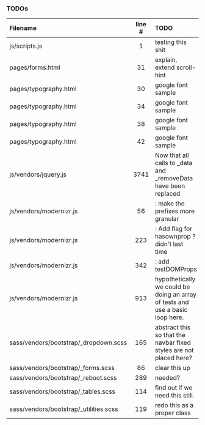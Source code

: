 ### TODOs
| Filename | line # | TODO
|:------|:------:|:------
| js/scripts.js | 1 | testing this shit
| pages/forms.html | 31 | explain, extend scroll-hint
| pages/typography.html | 30 | google font sample
| pages/typography.html | 34 | google font sample
| pages/typography.html | 38 | google font sample
| pages/typography.html | 42 | google font sample
| js/vendors/jquery.js | 3741 | Now that all calls to _data and _removeData have been replaced
| js/vendors/modernizr.js | 56 | : make the prefixes more granular
| js/vendors/modernizr.js | 223 | : Add flag for hasownprop ? didn't last time
| js/vendors/modernizr.js | 342 | : add testDOMProps
| js/vendors/modernizr.js | 913 | hypothetically we could be doing an array of tests and use a basic loop here.
| sass/vendors/bootstrap/_dropdown.scss | 165 | abstract this so that the navbar fixed styles are not placed here?
| sass/vendors/bootstrap/_forms.scss | 86 | clear this up
| sass/vendors/bootstrap/_reboot.scss | 289 | needed?
| sass/vendors/bootstrap/_tables.scss | 114 | find out if we need this still.
| sass/vendors/bootstrap/_utilities.scss | 119 | redo this as a proper class